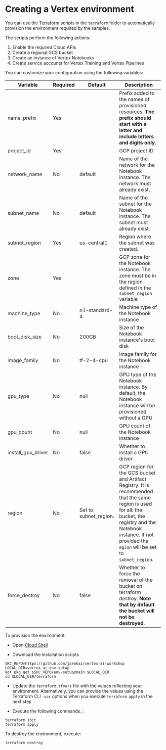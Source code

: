# Creating a Vertex environment

You can use the [Terraform](https://www.terraform.io/) scripts in the `terraform` folder to automatically provision the environment required by the samples. 

The scripts perform the following actions:
1. Enable the required Cloud APIs
2. Create a regional GCS bucket
3. Create an instance of Vertex Notebooks
4. Create service accounts for Vertex Training and Vertex Pipelines

You can customize your configuration using the following variables:

|Variable|Required|Default|Description|
|--------|--------|-------|-----------|
|name_prefix|Yes||Prefix added to the names of provisioned resources. **The prefix should start with a letter and include letters and digits only**.|
|project_id|Yes||GCP project ID|
|network_name|No|default|Name of the network for the Notebook instance. The network must already exist.|
|subnet_name|No|default|Name of the subnet for the Notebook instance. The subnet must already exist.|
|subnet_region|Yes|us-central1|Region where the subnet was created.|
|zone|Yes||GCP zone for the Notebook instance. The zone must be in the region defined in the `subnet_region` variable|
|machine_type|No|n1-standard-4|Machine type of the  Notebook instance|
|boot_disk_size|No|200GB|Size of the Notebook instance's boot disk|
|image_family|No|tf-2-4-cpu|Image family for the Notebook instance|
|gpu_type|No|null|GPU type of the Notebook instance. By default, the Notebook instance will be provisioned without a GPU|
|gpu_count|No|null|GPU count of the Notebook instance|
|install_gpu_driver|No|false|Whether to install a GPU driver|
|region|No|Set to subnet_region.|GCP region for the GCS bucket and Artifact Registry. It is recommended that the same region is used for all: the bucket, the registry and the Notebook instance. If not provided the `egion` will be set to `subnet_region`.|
|force_destroy|No|false|Whether to force the removal of the bucket on terraform destroy. **Note that by default the bucket will not be destroyed**.|


To provision the environment:

- Open [Cloud Shell](https://cloud.google.com/shell/docs/launching-cloud-shell)

- Download the installation scripts
```
SRC_REPO=https://github.com/jarokaz/vertex-ai-workshop
LOCAL_DIR=vertex-ai-env-setup
kpt pkg get $SRC_REPO/env-setup@main $LOCAL_DIR
cd $LOCAL_DIR/terraform
```

- Update the `terraform.tfvars` file with the values reflecting your environment. Alternatively, you can provide the values using the Terraform CLI `-var` options when you execute `terraform apply` in the next step

- Execute the following commands. :
```
terraform init
terraform apply
```


To destroy the environment, execute:
```
terraform destroy
```
